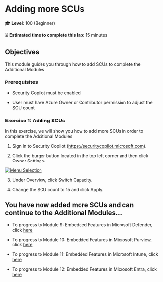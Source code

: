 # Adding more SCUs

🎓 **Level**: 100 (Beginner)

⌛ **Estimated time to complete this lab**: 15 minutes

## Objectives

This module guides you through how to add SCUs to complete the Additional Modules

### Prerequisites

- Security Copilot must be enabled

- User must have Azure Owner or Contributor permission to adjust the SCU count 

### Exercise 1: Adding SCUs 

In this exercise, we will show you how to add more SCUs in order to complete the Additional Modules 

1. Sign in to Security Copilot (https://securitycopilot.microsoft.com).

2. Click the burger button located in the top left corner and then click Owner Settings.
   
[![Menu Selection](https://github.com/jmf321/CfS-Hands-On-Training/blob/main/Images/menuSelection.png)](https://github.com/jmf321/CfS-Hands-On-Training/blob/main/Images/menuSelection.png)

3. Under Overview, click Switch Capacity.
   
4. Change the SCU count to 15 and click Apply.

## You have now added more SCUs and can continue to the Additional Modules...

- To progress to Module 9: Embedded Features in Microsoft Defender, click [here](https://aka.ms/CfSModule9)

- To progress to Module 10: Embedded Features in Microsoft Purview, click [here](https://aka.ms/CfSModule10)

- To progress to Module 11: Embedded Features in Microsoft Intune, click [here](https://aka.ms/CfSModule11)

- To progress to Module 12: Embedded Features in Microsoft Entra, click [here](https://aka.ms/CfSModule12)

